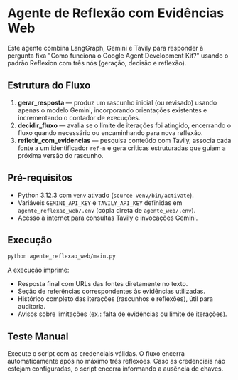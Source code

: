 # Agente de Reflexão com Evidências Web

Este agente combina LangGraph, Gemini e Tavily para responder à pergunta fixa
"Como funciona o Google Agent Development Kit?" usando o padrão Reflexion com
três nós (geração, decisão e reflexão).

## Estrutura do Fluxo

1. **gerar_resposta** — produz um rascunho inicial (ou revisado) usando apenas o
   modelo Gemini, incorporando orientações existentes e incrementando o contador
   de execuções.
2. **decidir_fluxo** — avalia se o limite de iterações foi atingido, encerrando
   o fluxo quando necessário ou encaminhando para nova reflexão.
3. **refletir_com_evidencias** — pesquisa conteúdo com Tavily, associa cada
   fonte a um identificador `ref-n` e gera críticas estruturadas que guiam a
   próxima versão do rascunho.

## Pré-requisitos

- Python 3.12.3 com `venv` ativado (`source venv/bin/activate`).
- Variáveis `GEMINI_API_KEY` e `TAVILY_API_KEY` definidas em
  `agente_reflexao_web/.env` (cópia direta de `agente_web/.env`).
- Acesso à internet para consultas Tavily e invocações Gemini.

## Execução

```bash
python agente_reflexao_web/main.py
```

A execução imprime:
- Resposta final com URLs das fontes diretamente no texto.
- Seção de referências correspondentes às evidências utilizadas.
- Histórico completo das iterações (rascunhos e reflexões), útil para auditoria.
- Avisos sobre limitações (ex.: falta de evidências ou limite de iterações).

## Teste Manual

Execute o script com as credenciais válidas. O fluxo encerra automaticamente
após no máximo três reflexões. Caso as credenciais não estejam configuradas, o
script encerra informando a ausência de chaves.
